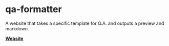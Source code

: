 # qa-formatter
A website that takes a specific template for Q.A. and outputs a preview and markdown.

**[Website](https://geroyuni.github.io/)**
